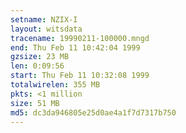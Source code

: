 ```yaml
---
setname: NZIX-I
layout: witsdata
tracename: 19990211-100000.mngd
end: Thu Feb 11 10:42:04 1999
gzsize: 23 MB
len: 0:09:56
start: Thu Feb 11 10:32:08 1999
totalwirelen: 355 MB
pkts: <1 million
size: 51 MB
md5: dc3da946805e25d0ae4a1f7d7317b750
---
```

